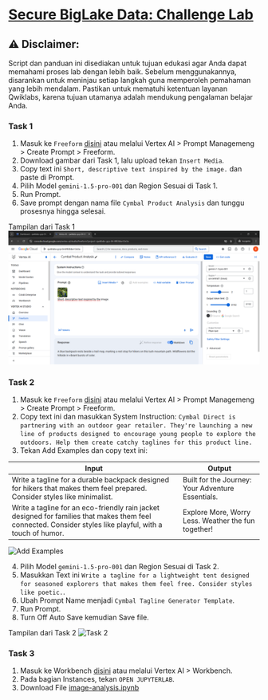 # [Secure BigLake Data: Challenge Lab](https://www.cloudskillsboost.google/focuses/64458?parent=catalog)

## ⚠️ **Disclaimer:**
Script dan panduan ini disediakan untuk tujuan edukasi agar Anda dapat memahami proses lab dengan lebih baik. Sebelum menggunakannya, disarankan untuk meninjau setiap langkah guna memperoleh pemahaman yang lebih mendalam. Pastikan untuk mematuhi ketentuan layanan Qwiklabs, karena tujuan utamanya adalah mendukung pengalaman belajar Anda.


### **Task 1**
1. Masuk ke `Freeform` [disini](https://console.cloud.google.com/vertex-ai/studio/freeform) atau melalui Vertex AI > Prompt Managemeng > Create Prompt > Freeform.
2. Download gambar dari Task 1, lalu upload tekan `Insert Media`.
3. Copy text ini `Short, descriptive text inspired by the image.` dan paste di Prompt.
4. Pilih Model `gemini-1.5-pro-001` dan Region Sesuai di Task 1.
5. Run Prompt.
6. Save prompt dengan nama file `Cymbal Product Analysis` dan tunggu prosesnya hingga selesai.

Tampilan dari Task 1 ![Task 1](https://raw.githubusercontent.com/andregregs/juaragcp-s11/main/lab-solutions/Prompt%20Design%20in%20Vertex%20AI%20Challenge%20Lab/Cymbal%20Product%20Analysis.png)

### **Task 2**
1. Masuk ke `Freeform` [disini](https://console.cloud.google.com/vertex-ai/studio/freeform) atau melalui Vertex AI > Prompt Managemeng > Create Prompt > Freeform.
2. Copy text ini dan masukkan System Instruction:
```Cymbal Direct is partnering with an outdoor gear retailer. They're launching a new line of products designed to encourage young people to explore the outdoors. Help them create catchy taglines for this product line.```
3. Tekan Add Examples dan copy text ini:

| Input                                                                                                                                     | Output                                             |
|-------------------------------------------------------------------------------------------------------------------------------------------|----------------------------------------------------|
| Write a tagline for a durable backpack designed for hikers that makes them feel prepared. Consider styles like minimalist.                 | Built for the Journey: Your Adventure Essentials.  |
| Write a tagline for an eco-friendly rain jacket designed for families that makes them feel connected. Consider styles like playful, with a touch of humor. | Explore More, Worry Less. Weather the fun together! |

![Add Examples](https://raw.githubusercontent.com/andregregs/juaragcp-s11/main/lab-solutions/Prompt%20Design%20in%20Vertex%20AI%20Challenge%20Lab/Add%20Examples.png)

4. Pilih Model `gemini-1.5-pro-001` dan Region Sesuai di Task 2.
5. Masukkan Text ini `Write a tagline for a lightweight tent designed for seasoned explorers that makes them feel free. Consider styles like poetic.`.
6. Ubah Prompt Name menjadi `Cymbal Tagline Generator Template`.
7. Run Prompt.
8. Turn Off Auto Save kemudian Save file.

Tampilan dari Task 2 ![Task 2](https://raw.githubusercontent.com/andregregs/juaragcp-s11/main/lab-solutions/Prompt%20Design%20in%20Vertex%20AI%20Challenge%20Lab/Cymbal%20Tagline%20Generator%20Template.png)

### **Task 3**
1. Masuk ke Workbench [disini](https://console.cloud.google.com/vertex-ai/workbench/instances) atau melalui Vertex AI > Workbench.
2. Pada bagian Instances, tekan `OPEN JUPYTERLAB`.
3. Download File [image-analysis.ipynb](https://github.com/andregregs/juaragcp-s11/blob/main/lab-solutions/Prompt%20Design%20in%20Vertex%20AI%20Challenge%20Lab/image-analysis.ipynb)

